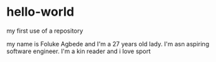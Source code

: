 
# hello-world
my first use of a repository

my name is Foluke Agbede and I'm a 27 years old lady. 
I'm asn aspiring software engineer. I'm a kin reader and i love sport
